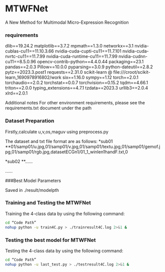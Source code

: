 # MTWFNet
A New Method for Multimodal Micro-Expression Recognition

### requirements
dlib==19.24.2
matplotlib==3.7.2
mpmath==1.3.0
networkx==3.1
nvidia-cublas-cu11==11.10.3.66
nvidia-cuda-cupti-cu11==11.7.101
nvidia-cuda-nvrtc-cu11==11.7.99
nvidia-cuda-runtime-cu11==11.7.99
nvidia-cudnn-cu11==8.5.0.96
opencv-contrib-python==4.4.0.44
packaging==23.1
pandas==2.0.3
Pillow==10.0.0
pyparsing==3.0.9
python-dateutil==2.8.2
pytz==2023.3.post1
requests==2.31.0
scikit-learn @ file:///croot/scikit-learn_1690978916802/work
six==1.16.0
sympy==1.12
torch==2.0.1
torchaudio==2.0.2
torchstat==0.0.7
torchvision==0.15.2
tqdm==4.66.1
triton==2.0.0
typing_extensions==4.7.1
tzdata==2023.3
urllib3==2.0.4
xlrd==2.0.1


Additional notes
For other environment requirements, please see the requirements.txt document under the path

### Dataset Preparation

Firstly,calculate u,v,os,maguv using preprocess.py

The dataset and txt file format are as follows:
*sub01
   **01/samp01/u.jpg,01/samp01/v.jpg,01/samp01/textu.jpg,01/samp01/gemof.jpg,01/samp01/rgb.jpg,datasetECGn1/01_1_winlen1handF.txt,0

*sub02
   **……

……

###Best Model Parameters

Saved in ./result/modelpth


### Training and Testing the MTWFNet

Training the 4-class data by using the following command:
```Bash  
cd “Code Path”
nohup python -u train4C.py > ./trainresult4C.log 2>&1 &
```

### Testing the best model for MTWFNet

Testing the 4-class data by using the following command:
```Bash  
cd “Code Path”
nohup python -u last_test.py > ./testresult4C.log 2>&1 &
```




